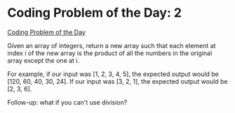 # Coding Problem of the Day: 2

[Coding Problem of the Day](https://www.dailycodingproblem.com/)

Given an array of integers, return a new array
such that each element at index i of the new array
is the product of all the numbers in the original
array except the one at i.

For example, if our input was [1, 2, 3, 4, 5],
the expected output would be [120, 60, 40, 30, 24].
If our input was [3, 2, 1], the expected output
would be [2, 3, 6].

Follow-up: what if you can't use division?
